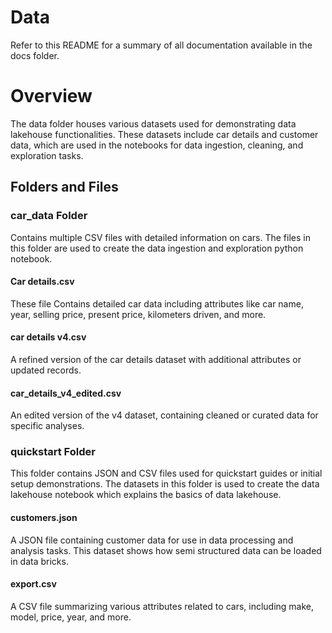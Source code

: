 # Data
Refer to this README for a summary of all documentation available in the docs folder.

# Overview
The data folder houses various datasets used for demonstrating data lakehouse functionalities. These datasets include car details and customer data, which are used in the notebooks for data ingestion, cleaning, and exploration tasks.

## Folders and Files

### car_data Folder

Contains multiple CSV files with detailed information on cars. The files in this folder are used to create the data ingestion and exploration python notebook.

#### Car details.csv

These file Contains detailed car data including attributes like car name, year, selling price, present price, kilometers driven, and more.

#### car details v4.csv
A refined version of the car details dataset with additional attributes or updated records.

#### car_details_v4_edited.csv

An edited version of the v4 dataset, containing cleaned or curated data for specific analyses.

### quickstart Folder

This folder contains JSON and CSV files used for quickstart guides or initial setup demonstrations. The datasets in this folder is used to create the data lakehouse notebook which explains the basics of data lakehouse.

#### customers.json

A JSON file containing customer data for use in data processing and analysis tasks. This dataset shows how semi structured data can be loaded in data bricks.

#### export.csv

A CSV file summarizing various attributes related to cars, including make, model, price, year, and more.

